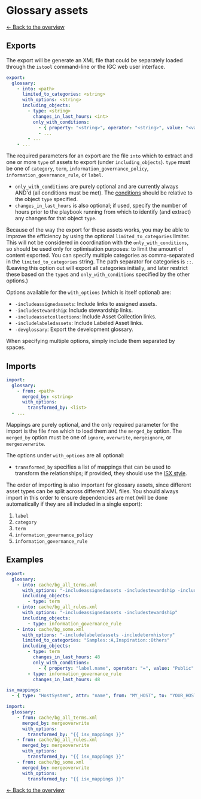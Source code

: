 # Glossary assets

[<- Back to the overview](../README.md)

## Exports

The export will be generate an XML file that could be separately loaded through the `istool` command-line or the IGC web user interface.

```yml
export:
  glossary:
    - into: <path>
      limited_to_categories: <string>
      with_options: <string>
      including_objects:
        - type: <string>
          changes_in_last_hours: <int>
          only_with_conditions:
            - { property: "<string>", operator: "<string>", value: "<value>" }
            - ...
        - ...
    - ...
```

The required parameters for an export are the file `into` which to extract and one or more `type` of assets to export (under `including_objects`). `type` must be one of `category`, `term`, `information_governance_policy`, `information_governance_rule`, or `label`.

- `only_with_conditions` are purely optional and are currently always AND'd (all conditions must be met). The [conditions](conditions.md) should be relative to the object `type` specified.
- `changes_in_last_hours` is also optional; if used, specify the number of hours prior to the playbook running from which to identify (and extract) any changes for that object `type`.

Because of the way the export for these assets works, you may be able to improve the efficiency by using the optional `limited_to_categories` limiter. This will not be considered in coordination with the `only_with_conditions`, so should be used only for optimisation purposes: to limit the amount of content exported. You can specify multiple categories as comma-separated in the `limited_to_categories` string. The path separator for categories is `::`. (Leaving this option out will export all categories initially, and later restrict these based on the `type`s and `only_with_conditions` specified by the other options.)

Options available for the `with_options` (which is itself optional) are:

- `-includeassignedassets`: Include links to assigned assets.
- `-includestewardship`: Include stewardship links.
- `-includeassetcollections`: Include Asset Collection links.
- `-includelabeledassets`: Include Labeled Asset links.
- `-devglossary`: Export the development glossary.

When specifying multiple options, simply include them separated by spaces.

## Imports

```yml
import:
  glossary:
    - from: <path>
      merged_by: <string>
      with_options:
        transformed_by: <list>
  - ...
```

Mappings are purely optional, and the only required parameter for the import is the file `from` which to load them and the `merged_by` option. The `merged_by` option must be one of `ignore`, `overwrite`, `mergeignore`, or `mergeoverwrite`.

The options under `with_options` are all optional:

- `transformed_by` specifies a list of mappings that can be used to transform the relationships; if provided, they should use the [ISX style](mappings.md#isx-style).

The order of importing is also important for glossary assets, since different asset types can be split across different XML files. You should always import in this order to ensure dependencies are met (will be done automatically if they are all included in a single export):

1. `label`
1. `category`
1. `term`
1. `information_governance_policy`
1. `information_governance_rule`

## Examples

```yml
export:
  glossary:
    - into: cache/bg_all_terms.xml
      with_options: "-includeassignedassets -includestewardship -includeassetcollections -includelabeledassets -devglossary"
      including_objects:
        - type: term
    - into: cache/bg_all_rules.xml
      with_options: "-includeassignedassets -includestewardship"
      including_objects:
        - type: information_governance_rule
    - into: cache/bg_some.xml
      with_options: "-includelabeledassets -includetermhistory"
      limited_to_categories: "Samples::A,Inspiration::Others"
      including_objects:
        - type: term
          changes_in_last_hours: 48
          only_with_conditions:
            - { property: "label.name", operator: "=", value: "Public" }
        - type: information_governance_rule
          changes_in_last_hours: 48

isx_mappings:
  - { type: "HostSystem", attr: "name", from: "MY_HOST", to: "YOUR_HOST" }

import:
  glossary:
    - from: cache/bg_all_terms.xml
      merged_by: mergeoverwrite
      with_options:
        transformed_by: "{{ isx_mappings }}"
    - from: cache/bg_all_rules.xml
      merged_by: mergeoverwrite
      with_options:
        transformed_by: "{{ isx_mappings }}"
    - from: cache/bg_some.xml
      merged_by: mergeoverwrite
      with_options:
        transformed_by: "{{ isx_mappings }}"
```

[<- Back to the overview](../README.md)
